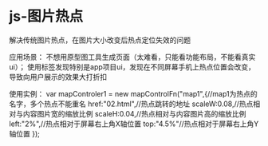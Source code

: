 # js-图片热点
解决传统图片热点，在图片大小改变后热点定位失效的问题

应用场景：
不想用原型图工具生成页面（太难看，只能看功能布局，不能看真实ui）；
使用<map>标签发现特别是app项目ui，发现在不同屏幕手机上热点位置会改变，导致向用户展示的效果大打折扣

使用实例：
var mapControler1 = new mapControlFn("map1",{//map1为热点的名字，多个热点不能重名
                href:"02.html",//热点跳转的地址
                scaleW:0.08,//热点相对与内容图片宽的缩放比例
                scaleH:0.04,//热点相对与内容图片高的缩放比例
                left:"2%",//热点相对于屏幕右上角X轴位置
                top:"4.5%"//热点相对于屏幕右上角Y轴位置
            });
